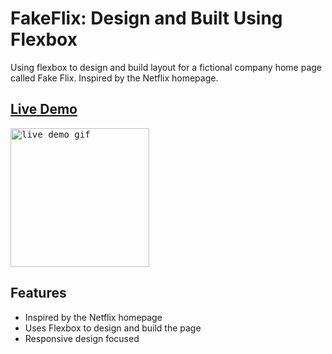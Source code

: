 # FakeFlix: Design and Built Using Flexbox
Using flexbox to design and build layout for a fictional company home page called Fake Flix. Inspired by the Netflix homepage.

## <a href="https://daryldelrosario.github.io/company-home-page/">Live Demo</a>   

<kbd><img src="./gif/live-demo-quality.gif" alt="live demo gif" style="height: 222px"></kbd>

## Features
* Inspired by the Netflix homepage
* Uses Flexbox to design and build the page
* Responsive design focused
